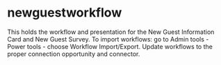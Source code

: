 # newguestworkflow
This holds the workflow and presentation for the New Guest Information Card and New Guest Survey.
To import workflows: go to Admin tools - Power tools - choose Workflow Import/Export.
Update workflows to the proper connection opportunity and connector.
